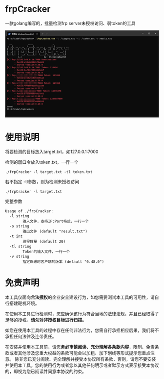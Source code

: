 # frpCracker
一款golang编写的，批量检测frp server未授权访问、弱token的工具

![image-20230501143507003](./assets/image-20230501143507003.png)



# 使用说明

将要检测的目标放入target.txt，如127.0.0.1:7000

检测的弱口令放入token.txt，一行一个

```shell
./frpCracker -l target.txt -tl token.txt
```

若不指定 -tl参数，则为检测未授权访问

```shell
./frpCracker -l target.txt
```



完整参数

```
Usage of ./frpCracker:
  -l string
    	输入文件，支持IP:Port格式，一行一个
  -o string
    	输出文件 (default "result.txt")
  -t int
    	线程数量 (default 20)
  -tl string
    	Token的输入文件，一行一个
  -v string
    	指定爆破时客户端的版本 (default "0.48.0")
```



# 免责声明

本工具仅面向**合法授权**的企业安全建设行为，如您需要测试本工具的可用性，请自行搭建靶机环境。

在使用本工具进行检测时，您应确保该行为符合当地的法律法规，并且已经取得了足够的授权。**请勿对非授权目标进行扫描。**

如您在使用本工具的过程中存在任何非法行为，您需自行承担相应后果，我们将不承担任何法律及连带责任。

在安装并使用本工具前，请您**务必审慎阅读、充分理解各条款内容**，限制、免责条款或者其他涉及您重大权益的条款可能会以加粗、加下划线等形式提示您重点注意。 除非您已充分阅读、完全理解并接受本协议所有条款，否则，请您不要安装并使用本工具。您的使用行为或者您以其他任何明示或者默示方式表示接受本协议的，即视为您已阅读并同意本协议的约束。
